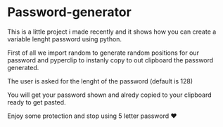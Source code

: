 # Password-generator
This is a little project i made recently and it shows how you can create a variable lenght password using python.

First of all we import random to generate random positions for our password and pyperclip to instanly copy to out clipboard the password generated.

The user is asked for the lenght of the password (default is 128)

You will get your password shown and alredy copied to your clipboard ready to get pasted.

Enjoy some protection and stop using 5 letter password ❤️
